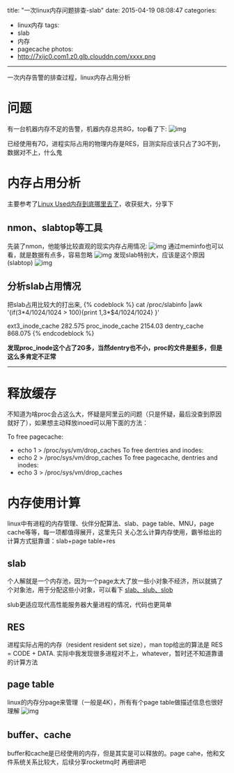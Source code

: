 title: "一次linux内存问题排查-slab"
date: 2015-04-19 08:08:47
categories:
- linux内存
tags:
- slab
- 内存
- pagecache
photos:
- http://7xijc0.com1.z0.glb.clouddn.com/xxxx.png
---

一次内存告警的排查过程，linux内存占用分析
<!--more-->

# 问题
有一台机器内存不足的告警，机器内存总共8G，top看了下:
![img](http://7xijc0.com1.z0.glb.clouddn.com/A1.png)

已经使用有7G，进程实际占用的物理内存是RES，目测实际应该只占了3G不到，数据对不上，什么鬼

# 内存占用分析
主要参考了[Linux Used内存到底哪里去了](http://blog.yufeng.info/archives/2456)，收获挺大，分享下

## nmon、slabtop等工具
先装了nmon，他能够比较直观的现实内存占用情况:
![img](http://7xijc0.com1.z0.glb.clouddn.com/A2.png)
通过meminfo也可以看，就是数据有点多，容易忽略
![img](http://7xijc0.com1.z0.glb.clouddn.com/A3.png)
发现slab特别大，应该是这个原因(slabtop)
![img](http://7xijc0.com1.z0.glb.clouddn.com/A4.png)

## 分析slab占用情况
把slab占用比较大的打出来,
{% codeblock %}
 cat /proc/slabinfo |awk '{if($3*$4/1024/1024 > 100){print $1,$3*$4/1024/1024} }'

  ext3_inode_cache 282.575
  proc_inode_cache 2154.03
  dentry_cache 868.075
{% endcodeblock %}

**发现proc_inode这个占了2G多，当然dentry也不小，proc的文件是挺多，但是这么多肯定不正常**

---

# 释放缓存
不知道为啥proc会占这么大，怀疑是阿里云的问题（只是怀疑，最后没查到原因就好了），如果想主动释放inoed可以用下面的方法：

To free pagecache:
* echo 1 > /proc/sys/vm/drop_caches
To free dentries and inodes:
* echo 2 > /proc/sys/vm/drop_caches
To free pagecache, dentries and inodes:
* echo 3 > /proc/sys/vm/drop_caches

# 内存使用计算
linux中有进程的内存管理、伙伴分配算法、slab、page table、MNU，page cache等等，每一项都值得展开，这里先只
关心怎么计算内存使用，霸爷给出的计算方式挺靠谱：slab+page table+res

## slab
个人解就是一个内存池，因为一个page太大了放一些小对象不经济，所以就搞了个对象池，用于分配这些小对象，可以看下
[slab、slub、slob](http://stackoverflow.com/questions/15470560/what-to-choose-between-slab-and-slub-allocator-in-linux-kernel)

slub更适应现代高性能服务器大量进程的情况，代码也更简单

## RES
进程实际占用的内存（resident resident set size），man top给出的算法是 RES = CODE + DATA.
实际中我发现很多进程对不上，whatever，暂时还不知道靠谱的计算方法

## page table
linux的内存分page来管理（一般是4K），所有有个page table做描述信息也很好理解
![img](http://7xijc0.com1.z0.glb.clouddn.com/page-table.png)

## buffer、cache
buffer和cache是已经使用的内存，但是其实是可以释放的。page cahe，他和文件系统关系比较大，后续分享rocketmq时
再细讲吧
